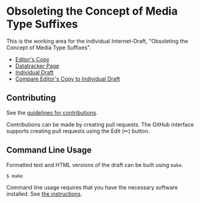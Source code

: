 # Obsoleting the Concept of Media Type Suffixes

This is the working area for the individual Internet-Draft, "Obsoleting the Concept of Media Type Suffixes".

* [Editor's Copy](https://martinthomson.github.io/mediaman-plus-minus/#go.draft-mnt-mediaman-plus-minus.html)
* [Datatracker Page](https://datatracker.ietf.org/doc/draft-mnt-mediaman-plus-minus)
* [Individual Draft](https://datatracker.ietf.org/doc/html/draft-mnt-mediaman-plus-minus)
* [Compare Editor's Copy to Individual Draft](https://martinthomson.github.io/mediaman-plus-minus/#go.draft-mnt-mediaman-plus-minus.diff)


## Contributing

See the
[guidelines for contributions](https://github.com/martinthomson/mediaman-plus-minus/blob/main/CONTRIBUTING.md).

Contributions can be made by creating pull requests.
The GitHub interface supports creating pull requests using the Edit (✏) button.


## Command Line Usage

Formatted text and HTML versions of the draft can be built using `make`.

```sh
$ make
```

Command line usage requires that you have the necessary software installed.  See
[the instructions](https://github.com/martinthomson/i-d-template/blob/main/doc/SETUP.md).

